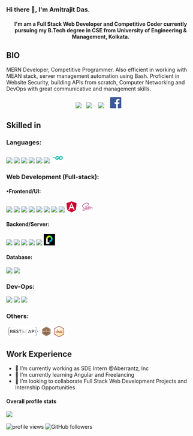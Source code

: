 <h3> Hi there 👋, I'm Amitrajit Das. </h3>

<h4 align="center"> I'm am a Full Stack Web Developer and Competitive Coder  currently pursuing my B.Tech degree in CSE from University of Engineering & Management, Kolkata. </h4>

## BIO

MERN Developer, Competitive Programmer. Also efficient in working with MEAN stack, server management automation using Bash. Proficient in Website Security, building APIs from scratch, Computer Networking and DevOps with great communicative and management skills.

<p align="center">
<a href="https://www.linkedin.com/in/amitrajit-das-11ba08190/"><img height="30" src="https://raw.githubusercontent.com/soumyadip007/soumyadip007/master/img/social/l.png"></a>&nbsp;&nbsp;
<a href="https://medium.com/@amitrajitdas31"><img height="30" src="https://raw.githubusercontent.com/soumyadip007/soumyadip007/master/img/social/mm.png"></a>
&nbsp;&nbsp;
<a href="https://twitter.com/AmitrajitDas"><img height="30" src="https://raw.githubusercontent.com/soumyadip007/soumyadip007/master/img/social/t.jpg"></a>
&nbsp;&nbsp;
<a href="https://www.facebook.com/amitrajitdas31/"><img height="30" src=".\img\social\fb.png"></a>
&nbsp;&nbsp;

</p>

##  Skilled in 

### Languages:
<code><img src="https://raw.githubusercontent.com/soumyadip007/soumyadip007/master/img/pl/c.png" height="30"></code>
<code><img src="https://upload.wikimedia.org/wikipedia/commons/thumb/1/18/ISO_C%2B%2B_Logo.svg/1200px-ISO_C%2B%2B_Logo.svg.png" height="30"></code>
<code><img src="https://raw.githubusercontent.com/soumyadip007/soumyadip007/master/img/pl/java.png" height="30"></code>
<code><img src="https://raw.githubusercontent.com/soumyadip007/soumyadip007/master/img/pl/js.png" height="30"></code>
<code><img src="https://raw.githubusercontent.com/soumyadip007/soumyadip007/master/img/pl/ts.png" height="30"></code>
<code><img src="https://raw.githubusercontent.com/soumyadip007/soumyadip007/master/img/pl/python.png" height="30"></code>
<code><img src=".\img\pl\go.png" height="30"></code>

### Web Development (Full-stack):

#### •Frontend/UI:
<code><img src="https://raw.githubusercontent.com/soumyadip007/soumyadip007/master/img/web/ui/html.png" height="30"></code>
<code><img src="https://raw.githubusercontent.com/soumyadip007/soumyadip007/master/img/web/ui/css.png" height="30"></code>
<code><img src="https://encrypted-tbn0.gstatic.com/images?q=tbn:ANd9GcQGx_cXS9Z-WaZKNAEpr-eTnWJb57Rk00U8Ww&usqp=CAU" height="30"></code>
<code><img src="https://raw.githubusercontent.com/soumyadip007/soumyadip007/master/img/web/ui/bt.jpg" height="30"></code>
<code><img src="https://upload.wikimedia.org/wikipedia/commons/thumb/a/a7/React-icon.svg/1200px-React-icon.svg.png" height="30"></code>
<code><img src="https://raw.githubusercontent.com/soumyadip007/soumyadip007/master/img/web/ui/jq.jpg" height="30"></code>
<code><img src="https://raw.githubusercontent.com/soumyadip007/soumyadip007/master/img/web/ui/redux.png" height="30"></code>
<code><img src="https://raw.githubusercontent.com/soumyadip007/soumyadip007/master/img/web/ui/ajax.png" height="30"></code>
<code><img src=".\img\web\ui\angular.jpg" height="30"></code>
<code><img src=".\img\web\ui\sass.png" height="30"></code>

#### Backend/Server:
<code><img src="https://upload.wikimedia.org/wikipedia/commons/d/d9/Node.js_logo.svg" height="30"></code>
<code><img src="https://encrypted-tbn0.gstatic.com/images?q=tbn:ANd9GcR0syl-pMTbiJQw4yW4R0Ll8A3a-K8jAw2M_Q&usqp=CAU" height="30"></code>
<code><img src="https://encrypted-tbn0.gstatic.com/images?q=tbn:ANd9GcT8ZPGP8pUjV05Vjq1JYNSgAN22HhW_AOfnYA&usqp=CAU" height="30"></code>
<code><img src="https://raw.githubusercontent.com/soumyadip007/soumyadip007/master/img/web/security/jwt.png" height="30"></code>
<code><img src="https://raw.githubusercontent.com/soumyadip007/soumyadip007/master/img/web/security/oauth.png" height="30"></code>
<code><img src=".\img\web\security\passport.png" height="30"></code>






#### Database:
<code><img src="https://raw.githubusercontent.com/soumyadip007/soumyadip007/master/img/db/mysql1.png" height="30"></code>
<code><img src="https://raw.githubusercontent.com/soumyadip007/soumyadip007/master/img/db/mongo.png" height="30"></code>

### Dev-Ops:
<code><img src="https://raw.githubusercontent.com/soumyadip007/soumyadip007/master/img/cloud/git.png" height="30"></code>
<code><img src="https://raw.githubusercontent.com/soumyadip007/soumyadip007/master/img/cloud/github.png" height="30"></code>
<code><img src="https://www.gstatic.com/devrel-devsite/prod/v2210075187f059b839246c2c03840474501c3c6024a99fb78f6293c1b4c0f664/firebase/images/touchicon-180.png" height="30"></code>

### Others:
<code><img src=".\img\other\restful api.png" height="30"></code>
<code><img src=".\img\other\mocha.png" height="30"></code>
<code><img src=".\img\other\chai.png" height="30"></code>





## Work Experience 

- 🔭 I’m currently working as SDE Intern @Aberrantz, Inc
- 🌱 I’m currently learning Angular and Freelancing
- 👯 I’m looking to collaborate Full Stack Web Development Projects and Internship Opportunities



<!--- <div>
  <h4>🏆 Github Profile Trophy</h4>
  <a href="https://github.com/ryo-ma/github-profile-trophy">
    <img src="https://github-profile-trophy.vercel.app/?username=Amitrajit31&column=7&hide=PullRequest"/>
  </a>
</div>
--->


#### Overall profile stats
![](https://github-readme-stats.vercel.app/api?username=Amitrajit31&count_private=true&theme=merko&show_icons=true&hide=prs)

<img src="https://gpvc.arturio.dev/Amitrajit31" alt="profile views"/>  <img alt="GitHub followers" src="https://img.shields.io/github/followers/Amitrajit31?style=social"/>
